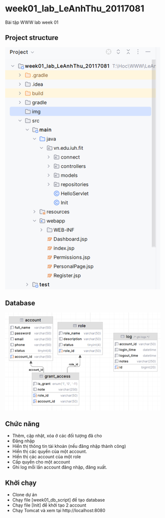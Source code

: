 # week01_lab_LeAnhThu_20117081

Bài tập WWW lab week 01

## Project structure

![Alt text](./img/structure.png)

## Database 

![Alt text](./img/database.png)

## Chức năng

- Thêm, cập nhật, xóa ở các đối tượng đã cho
- Đăng nhập
- Hiển thị thông tin tài khoản (nếu đăng nhập thành công)
- Hiển thị các quyền của một account.
- Hiển thị các account của một role
- Cấp quyền cho một account
- Ghi log mỗi lần account đăng nhập, đăng xuất.

## Khởi chạy

- Clone dự án
- Chạy file [week01_db_script] để tạo database
- Chạy file [Init] để khởi tạo 2 account
- Chạy Tomcat và xem tại http://localhost:8080
